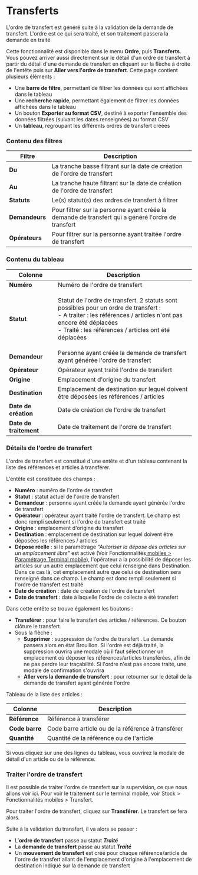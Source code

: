 # Transferts

L'ordre de transfert est généré suite à la validation de la demande de transfert. L'ordre est ce qui sera traité, et son traitement passera la demande en traité

Cette fonctionnalité est disponible dans le menu **Ordre**, puis **Transferts**. Vous pouvez arriver aussi directement sur le détail d'un ordre de transfert à partir du détail d'une demande de transfert en cliquant sur la flèche à droite de l'entête puis sur **Aller vers l'ordre de transfert**. Cette page contient plusieurs éléments :&#x20;

* Une **barre de filtre**, permettant de filtrer les données qui sont affichées dans le tableau
* Une **recherche rapide**, permettant également de filtrer les données affichées dans le tableau
* Un bouton **Exporter au format CSV**, destiné à exporter l'ensemble des données filtrées (suivant les dates renseignées) au format CSV
* Un **tableau**, regroupant les différents ordres de transfert créées

### Contenu des filtres

| Filtre         | Description                                                                                        |
| -------------- | -------------------------------------------------------------------------------------------------- |
| **Du**         | La tranche basse filtrant sur la date de création de l'ordre de transfert                          |
| **Au**         | La tranche haute filtrant sur la date de création de l'ordre de transfert                          |
| **Statuts**    | Le(s) statut(s) des ordres de transfert à filtrer                                                  |
| **Demandeurs** | Pour filtrer sur la personne ayant créée la demande de transfert qui a généré l'ordre de transfert |
| **Opérateurs** | Pour filtrer sur la personne ayant traitée l'ordre de transfert                                    |

### Contenu du tableau

| Colonne                | Description                                                                                                                                                                                                                       |
| ---------------------- | --------------------------------------------------------------------------------------------------------------------------------------------------------------------------------------------------------------------------------- |
| **Numéro**             | Numéro de l'ordre de transfert                                                                                                                                                                                                    |
| **Statut**             | <p>Statut de l'ordre de transfert. 2 statuts sont possibles pour un ordre de transfert : <br>- A traiter : les références / articles n'ont pas encore été déplacées<br>- Traité : les références / articles ont été déplacées</p> |
| **Demandeur**          | Personne ayant créée la demande de transfert ayant générée l'ordre de transfert                                                                                                                                                   |
| **Opérateur**          | Opérateur ayant traité l'ordre de transfert                                                                                                                                                                                       |
| **Origine**            | Emplacement d'origine du transfert                                                                                                                                                                                                |
| **Destination**        | Emplacement de destination sur lequel doivent être déposées les références / articles                                                                                                                                             |
| **Date de création**   | Date de création de l'ordre de transfert                                                                                                                                                                                          |
| **Date de traitement** | Date de traitement de l'ordre de transfert                                                                                                                                                                                        |

### Détails de l'ordre de transfert

L'ordre de transfert est constitué d'une entête et d'un tableau contenant la liste des références et articles à transférer.

L'entête est constituée des champs :&#x20;

* **Numéro** : numéro de l'ordre de transfert
* **Statut** : statut actuel de l'ordre de transfert
* **Demandeur** : personne ayant créée la demande ayant générée l'ordre de transfert
* **Opérateur** : opérateur ayant traité l'ordre de transfert. Le champ est donc rempli seulement si l'ordre de transfert est traité
* **Origine** : emplacement d'origine du transfert
* **Destination** : emplacement de destination sur lequel doivent être déposées les références / articles
* **Dépose réelle** : si le paramétrage _"Autoriser la dépose des articles sur un emplacement libre"_ est activé (Voir Fonctionnalités[ mobiles > Paramétrage Terminal mobile](../../../parametrages/terminal-mobile/transfert-a-traiter.md)), l'opérateur a la possibilité de déposer les articles sur un autre emplacement que celui renseigné dans Destination. Dans ce cas là, cet emplacement autre que celui de destination sera renseigné dans ce champ. Le champ est donc rempli seulement si l'ordre de transfert est traité
* **Date de création** : date de création de l'ordre de transfert
* **Date de transfert** : date à laquelle l'ordre de collecte a été transfert

Dans cette entête se trouve également les boutons :&#x20;

* **Transférer** : pour faire le transfert des articles / références. Ce bouton clôture le transfert.
* Sous la flèche :&#x20;
  * **Supprimer** : suppression de l'ordre de transfert . La demande passera alors en état Brouillon. Si l'ordre est déjà traité, la suppression ouvrira une modale où il faut sélectionner un emplacement où déposer les références/articles transférées, afin de ne pas perdre leur traçabilité. Si l'ordre n'est pas encore traité, une modale de confirmation s'ouvrira
  * **Aller vers la demande de transfert** : pour retourner sur le détail de la demande de transfert ayant générée l'ordre

Tableau de la liste des articles :&#x20;

| Colonne        | Description                                        |
| -------------- | -------------------------------------------------- |
| **Référence**  | Référence à transférer                             |
| **Code barre** | Code barre article ou de la référence à transférer |
| **Quantité**   | Quantité de la référence ou de l'article           |

Si vous cliquez sur une des lignes du tableau, vous ouvrirez la modale de détail d'un article ou de la référence.

### Traiter l'ordre de transfert

Il est possible de traiter l'ordre de transfert sur la supervision, ce que nous allons voir ici. Pour voir le traitement sur le terminal mobile, voir Stock > Fonctionnalités mobiles > Transfert.

Pour traiter l'ordre de transfert, cliquez sur **Transférer**. Le transfert se fera alors.

Suite à la validation du transfert, il va alors se passer :&#x20;

* L'**ordre de transfert** passe au statut _**Traité**_
* La **demande de transfert** passe au statut _**Traité**_
* Un **mouvement de transfert** est créé pour chaque référence/article de l'ordre de transfert allant de l'emplacement d'origine à l'emplacement de destination indiqué sur la demande de transfert
